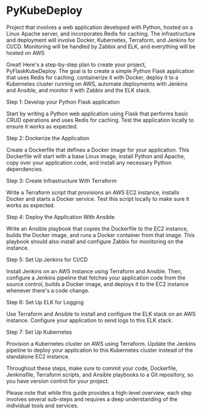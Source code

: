 # PyKubeDeploy
Project that involves a web application developed with Python, hosted on a Linux Apache server, and incorporates Redis for caching. The infrastructure and deployment will involve Docker, Kubernetes, Terraform, and Jenkins for CI/CD. Monitoring will be handled by Zabbix and ELK, and everything will be hosted on AWS

Great! Here's a step-by-step plan to create your project, PyFlaskKubeDeploy. The goal is to create a simple Python Flask application that uses Redis for caching, containerize it with Docker, deploy it to a Kubernetes cluster running on AWS, automate deployments with Jenkins and Ansible, and monitor it with Zabbix and the ELK stack.

Step 1: Develop your Python Flask application

Start by writing a Python web application using Flask that performs basic CRUD operations and uses Redis for caching. Test the application locally to ensure it works as expected.

Step 2: Dockerize the Application

Create a Dockerfile that defines a Docker image for your application. This Dockerfile will start with a base Linux image, install Python and Apache, copy over your application code, and install any necessary Python dependencies.

Step 3: Create Infrastructure With Terraform

Write a Terraform script that provisions an AWS EC2 instance, installs Docker and starts a Docker service. Test this script locally to make sure it works as expected.

Step 4: Deploy the Application With Ansible

Write an Ansible playbook that copies the Dockerfile to the EC2 instance, builds the Docker image, and runs a Docker container from that image. This playbook should also install and configure Zabbix for monitoring on the instance.

Step 5: Set Up Jenkins for CI/CD

Install Jenkins on an AWS instance using Terraform and Ansible. Then, configure a Jenkins pipeline that fetches your application code from the source control, builds a Docker image, and deploys it to the EC2 instance whenever there's a code change.

Step 6: Set Up ELK for Logging

Use Terraform and Ansible to install and configure the ELK stack on an AWS instance. Configure your application to send logs to this ELK stack.

Step 7: Set Up Kubernetes

Provision a Kubernetes cluster on AWS using Terraform. Update the Jenkins pipeline to deploy your application to this Kubernetes cluster instead of the standalone EC2 instance.

Throughout these steps, make sure to commit your code, Dockerfile, Jenkinsfile, Terraform scripts, and Ansible playbooks to a Git repository, so you have version control for your project.

Please note that while this guide provides a high-level overview, each step involves several sub-steps and requires a deep understanding of the individual tools and services.